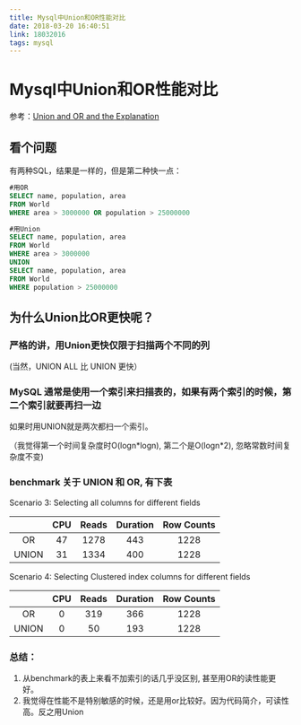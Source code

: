 ```yaml
---
title: Mysql中Union和OR性能对比
date: 2018-03-20 16:40:51
link: 18032016
tags: mysql
---
```

# Mysql中Union和OR性能对比

参考：[Union and OR and the Explanation](https://leetcode.com/problems/big-countries/discuss/103561/Union-and-OR-and-the-Explanation)

## 看个问题

有两种SQL，结果是一样的，但是第二种快一点：

```SQL
#用OR
SELECT name, population, area
FROM World
WHERE area > 3000000 OR population > 25000000

#用Union
SELECT name, population, area
FROM World
WHERE area > 3000000
UNION
SELECT name, population, area
FROM World
WHERE population > 25000000
```

## 为什么Union比OR更快呢？

### 严格的讲，用Union更快仅限于扫描两个不同的列

(当然，UNION ALL 比 UNION 更快）

### MySQL 通常是使用一个索引来扫描表的，如果有两个索引的时候，第二个索引就要再扫一边

如果时用UNION就是两次都扫一个索引。

（我觉得第一个时间复杂度时O(logn\*logn), 第二个是O(logn\*2), 忽略常数时间复杂度不变)

### benchmark 关于 UNION 和 OR, 有下表

Scenario 3: Selecting all columns for different fields

| | CPU | Reads| Duration | Row Counts |
|:-:|:-:|:-:|:-:|:-:|
| OR | 47 | 1278 | 443 | 1228 |
| UNION | 31 | 1334 | 400 | 1228 |

Scenario 4: Selecting Clustered index columns for different fields

| | CPU | Reads| Duration | Row Counts |
|:-:| :-: | :-: | :-: | :-: |
|OR|  0|  319|     366|  1228|
|UNION | 0  |  50 |  193  |   1228|

### 总结：

1. 从benchmark的表上来看不加索引的话几乎没区别, 甚至用OR的读性能更好。
2. 我觉得在性能不是特别敏感的时候，还是用or比较好。因为代码简介，可读性高。反之用Union
